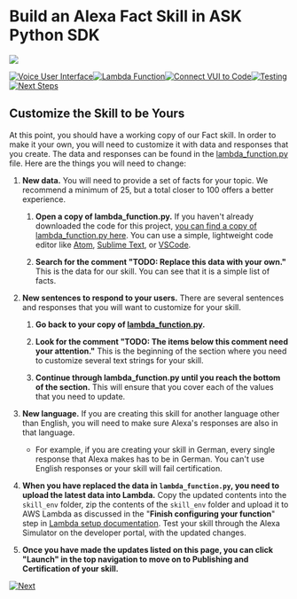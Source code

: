 # Build an Alexa Fact Skill in ASK Python SDK
<img src="https://m.media-amazon.com/images/G/01/mobile-apps/dex/alexa/alexa-skills-kit/tutorials/quiz-game/header._TTH_.png" />

[![Voice User Interface](https://m.media-amazon.com/images/G/01/mobile-apps/dex/alexa/alexa-skills-kit/tutorials/navigation/1-locked._TTH_.png)](./1-voice-user-interface.md)[![Lambda Function](https://m.media-amazon.com/images/G/01/mobile-apps/dex/alexa/alexa-skills-kit/tutorials/navigation/2-locked._TTH_.png)](./2-lambda-function.md)[![Connect VUI to Code](https://m.media-amazon.com/images/G/01/mobile-apps/dex/alexa/alexa-skills-kit/tutorials/navigation/3-locked._TTH_.png)](./3-connect-vui-to-code.md)[![Testing](https://m.media-amazon.com/images/G/01/mobile-apps/dex/alexa/alexa-skills-kit/tutorials/navigation/4-locked._TTH_.png)](./4-testing.md)[![Next Steps](https://m.media-amazon.com/images/G/01/mobile-apps/dex/alexa/alexa-skills-kit/tutorials/navigation/5-on._TTH_.png)](./5-next-steps.md)


## Customize the Skill to be Yours

At this point, you should have a working copy of our Fact skill.  In order to make it your own, you will need to customize it with data and responses that you create. The data and responses can be found in the [lambda_function.py](../lambda/py/lambda_function.py) file. Here are the things you will need to change:

1.  **New data.** You will need to provide a set of facts for your topic.  We recommend a minimum of 25, but a total closer to 100 offers a better experience.

    1.  **Open a copy of lambda_function.py.** If you haven't already downloaded the code for this project, [you can find a copy of lambda_function.py here](../lambda/lambda_function.py).  You can use a simple, lightweight code editor like [Atom](http://atom.io), [Sublime Text](http://sublimetext.com), or [VSCode](http://code.visualstudio.com).

    2.  **Search for the comment "TODO: Replace this data with your own."**  This is the data for our skill.  You can see that it is a simple list of facts.

2.  **New sentences to respond to your users.** There are several sentences and responses that you will want to customize for your skill.

    1.  **Go back to your copy of [lambda_function.py](../lambda/lambda_function.py).**

    2.  **Look for the comment "TODO: The items below this comment need your attention."** This is the beginning of the section where you need to customize several text strings for your skill.

    3.  **Continue through lambda_function.py until you reach the bottom of the section.**  This will ensure that you cover each of the values that you need to update.

3.  **New language.** If you are creating this skill for another language other than English, you will need to make sure Alexa's responses are also in that language.

    *  For example, if you are creating your skill in German, every single response that Alexa makes has to be in German.  You can't use English responses or your skill will fail certification.
    
5.  **When you have replaced the data in `lambda_function.py`, you need to upload the latest data into Lambda.**  Copy the updated contents into the ``skill_env`` folder, zip the contents of the ``skill_env`` folder and upload it to AWS Lambda as discussed in the "**Finish configuring your function**" step in [Lambda setup documentation](./2-lambda-function.md). Test your skill through the Alexa Simulator on the developer portal, with the updated changes.    

6.  **Once you have made the updates listed on this page, you can click "Launch" in the top navigation to move on to Publishing and Certification of your skill.**

    <!--![Dev Portal Next](https://m.media-amazon.com/images/G/01/mobile-apps/dex/alexa/alexa-skills-kit/tutorials/general/3-7-next-button._TTH_.png) -->


[![Next](https://m.media-amazon.com/images/G/01/mobile-apps/dex/alexa/alexa-skills-kit/tutorials/general/buttons/button_next_publication._TTH_.png)](6-publication.md)
    
   
